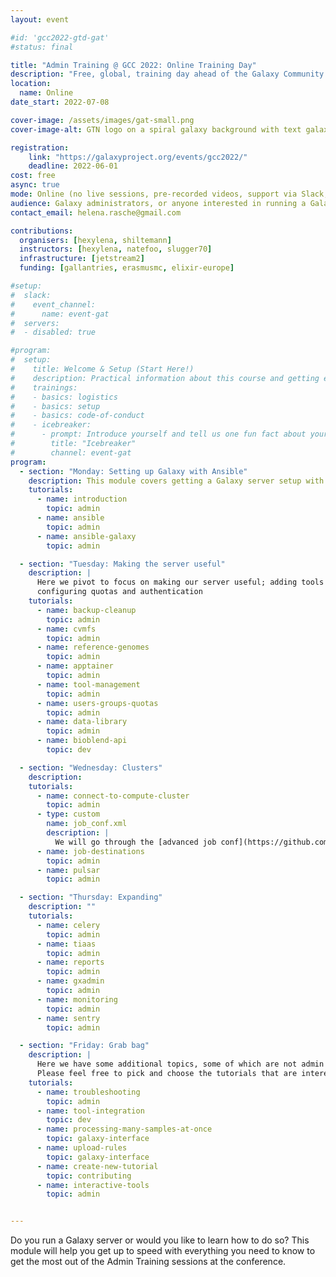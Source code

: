 ```yaml
---
layout: event

#id: 'gcc2022-gtd-gat'
#status: final

title: "Admin Training @ GCC 2022: Online Training Day"
description: "Free, global, training day ahead of the Galaxy Community Conference 2022. This day is meant to get you up to speed with the basics, so that you can get the most out of the training sessions at the GCC2022 conference!"
location:
  name: Online
date_start: 2022-07-08

cover-image: /assets/images/gat-small.png
cover-image-alt: GTN logo on a spiral galaxy background with text galaxy admin training

registration:
    link: "https://galaxyproject.org/events/gcc2022/"
    deadline: 2022-06-01
cost: free
async: true
mode: Online (no live sessions, pre-recorded videos, support via Slack, YOU decide your schedule)
audience: Galaxy administrators, or anyone interested in running a Galaxy server
contact_email: helena.rasche@gmail.com

contributions:
  organisers: [hexylena, shiltemann]
  instructors: [hexylena, natefoo, slugger70]
  infrastructure: [jetstream2]
  funding: [gallantries, erasmusmc, elixir-europe]

#setup:
#  slack:
#    event_channel:
#      name: event-gat
#  servers:
#  - disabled: true

#program:
#  setup:
#    title: Welcome & Setup (Start Here!)
#    description: Practical information about this course and getting everything set up to follow this course.
#    trainings:
#    - basics: logistics
#    - basics: setup
#    - basics: code-of-conduct
#    - icebreaker:
#      - prompt: Introduce yourself and tell us one fun fact about yourself!
#        title: "Icebreaker"
#        channel: event-gat
program:
  - section: "Monday: Setting up Galaxy with Ansible"
    description: This module covers getting a Galaxy server setup with Ansible, a server you will develop furhter in the rest of the modules
    tutorials:
      - name: introduction
        topic: admin
      - name: ansible
        topic: admin
      - name: ansible-galaxy
        topic: admin

  - section: "Tuesday: Making the server useful"
    description: |
      Here we pivot to focus on making our server useful; adding tools and data,
      configuring quotas and authentication
    tutorials:
      - name: backup-cleanup
        topic: admin
      - name: cvmfs
        topic: admin
      - name: reference-genomes
        topic: admin
      - name: apptainer
        topic: admin
      - name: tool-management
        topic: admin
      - name: users-groups-quotas
        topic: admin
      - name: data-library
        topic: admin
      - name: bioblend-api
        topic: dev

  - section: "Wednesday: Clusters"
    description:
    tutorials:
      - name: connect-to-compute-cluster
        topic: admin
      - type: custom
        name: job_conf.xml
        description: |
          We will go through the [advanced job conf](https://github.com/galaxyproject/galaxy/blob/dev/lib/galaxy/config/sample/job_conf.xml.sample_advanced)
      - name: job-destinations
        topic: admin
      - name: pulsar
        topic: admin

  - section: "Thursday: Expanding"
    description: ""
    tutorials:
      - name: celery
        topic: admin
      - name: tiaas
        topic: admin
      - name: reports
        topic: admin
      - name: gxadmin
        topic: admin
      - name: monitoring
        topic: admin
      - name: sentry
        topic: admin

  - section: "Friday: Grab bag"
    description: |
      Here we have some additional topics, some of which are not admin related.
      Please feel free to pick and choose the tutorials that are interesting for you.
    tutorials:
      - name: troubleshooting
        topic: admin
      - name: tool-integration
        topic: dev
      - name: processing-many-samples-at-once
        topic: galaxy-interface
      - name: upload-rules
        topic: galaxy-interface
      - name: create-new-tutorial
        topic: contributing
      - name: interactive-tools
        topic: admin


---
```


Do you run a Galaxy server or would you like to learn how to do so? This module will help you get up to speed with everything you need to know to get the most out of the Admin Training sessions at the conference.
